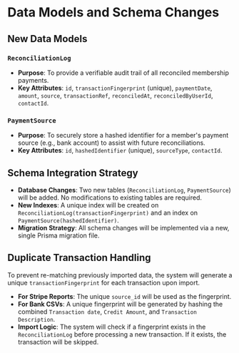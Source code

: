 # Data Models and Schema Changes

## New Data Models

### `ReconciliationLog`

  * **Purpose**: To provide a verifiable audit trail of all reconciled membership payments.
  * **Key Attributes**: `id`, `transactionFingerprint` (unique), `paymentDate`, `amount`, `source`, `transactionRef`, `reconciledAt`, `reconciledByUserId`, `contactId`.

### `PaymentSource`

  * **Purpose**: To securely store a hashed identifier for a member's payment source (e.g., bank account) to assist with future reconciliations.
  * **Key Attributes**: `id`, `hashedIdentifier` (unique), `sourceType`, `contactId`.

## Schema Integration Strategy

  * **Database Changes**: Two new tables (`ReconciliationLog`, `PaymentSource`) will be added. No modifications to existing tables are required.
  * **New Indexes**: A unique index will be created on `ReconciliationLog(transactionFingerprint)` and an index on `PaymentSource(hashedIdentifier)`.
  * **Migration Strategy**: All schema changes will be implemented via a new, single Prisma migration file.

## Duplicate Transaction Handling

To prevent re-matching previously imported data, the system will generate a unique `transactionFingerprint` for each transaction upon import.

  * **For Stripe Reports**: The unique `source_id` will be used as the fingerprint.
  * **For Bank CSVs**: A unique fingerprint will be generated by hashing the combined `Transaction date`, `Credit Amount`, and `Transaction Description`.
  * **Import Logic**: The system will check if a fingerprint exists in the `ReconciliationLog` before processing a new transaction. If it exists, the transaction will be skipped.
